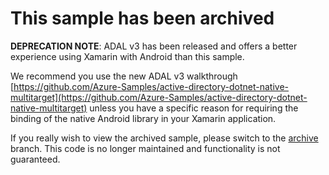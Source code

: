 
# This sample has been archived

**DEPRECATION NOTE**: ADAL v3 has been released and offers a better experience using Xamarin with Android than this sample. 

We recommend you use the new ADAL v3 walkthrough [https://github.com/Azure-Samples/active-directory-dotnet-native-multitarget](https://github.com/Azure-Samples/active-directory-dotnet-native-multitarget) unless you have a specific reason for requiring the binding of the native Android library in your Xamarin application.

If you really wish to view the archived sample, please switch to the [archive](https://github.com/Azure-Samples/active-directory-xamarin-android/tree/archive) branch. This code is no longer maintained and functionality is not guaranteed.
